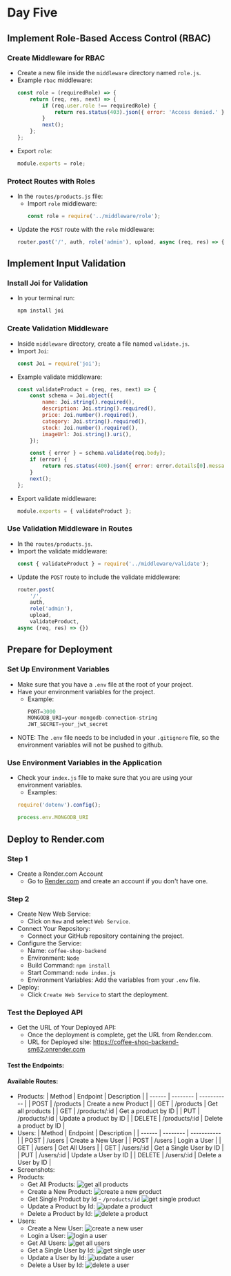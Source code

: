 # Day Five
## Implement Role-Based Access Control (RBAC)
### Create Middleware for RBAC
- Create a new file inside the `middleware` directory named `role.js`.
- Example `rbac` middleware:
    ```js
    const role = (requiredRole) => {
        return (req, res, next) => {
            if (req.user.role !== requiredRole) {
                return res.status(403).json({ error: 'Access denied.' });
            }
            next();
        };
    };
- Export `role`:
    ```js
    module.exports = role;
### Protect Routes with Roles
- In the `routes/products.js` file:
    * Import `role` middleware:
        ```js
        const role = require('../middleware/role');
- Update the `POST` route with the `role` middleware:
    ```js
    router.post('/', auth, role('admin'), upload, async (req, res) => {})

## Implement Input Validation
### Install Joi for Validation
- In your terminal run:
    ```bash
    npm install joi
### Create Validation Middleware
- Inside `middleware` directory, create a file named `validate.js`.
- Import `Joi`:
    ```js
    const Joi = require('joi');
- Example validate middleware:
    ```js
    const validateProduct = (req, res, next) => {
        const schema = Joi.object({
            name: Joi.string().required(),
            description: Joi.string().required(),
            price: Joi.number().required(),
            category: Joi.string().required(),
            stock: Joi.number().required(),
            imageUrl: Joi.string().uri(),
        });

        const { error } = schema.validate(req.body);
        if (error) {
            return res.status(400).json({ error: error.details[0].message });
        }
        next();
    };
- Export validate middleware:
    ```js
    module.exports = { validateProduct };
### Use Validation Middleware in Routes
- In the `routes/products.js`.
- Import the validate middleware:
    ```js
    const { validateProduct } = require('../middleware/validate');
- Update the `POST` route to include the validate middleware:
    ```js
    router.post(
        '/',
        auth,
        role('admin'),
        upload,
        validateProduct,
    async (req, res) => {})

## Prepare for Deployment
### Set Up Environment Variables
- Make sure that you have a `.env` file at the root of your project. 
- Have your environment variables for the project.
    * Example:
        ```js
        PORT=3000
        MONGODB_URI=your-mongodb-connection-string
        JWT_SECRET=your_jwt_secret
- NOTE: The `.env` file needs to be included in your `.gitignore` file, so the environment variables will not be pushed to github.
### Use Environment Variables in the Application
- Check your `index.js` file to make sure that you are using your environment variables. 
    * Examples:
    ```js
    require('dotenv').config();

    process.env.MONGODB_URI
##  Deploy to Render.com
### Step 1
- Create a Render.com Account
    * Go to [Render.com](https://render.com/) and create an account if you don't have one.
### Step 2
- Create New Web Service:
    * Click on `New` and select `Web Service`.
- Connect Your Repository:
    * Connect your GitHub repository containing the project.
- Configure the Service:
    * Name: `coffee-shop-backend`
    * Environment: `Node`
    * Build Command: `npm install`
    * Start Command: `node index.js`
    * Environment Variables: Add the variables from your `.env` file.
- Deploy:
    * Click `Create Web Service` to start the deployment.
### Test the Deployed API
- Get the URL of Your Deployed API:
    * Once the deployment is complete, get the URL from Render.com.
    * URL for Deployed site: https://coffee-shop-backend-sm62.onrender.com
#### Test the Endpoints:
#### Available Routes:
- Products:
    | Method | Endpoint | Description |
    | ------ | -------- | ----------- |
    | POST | /products | Create a new Product |
    | GET | /products | Get all products |
    | GET | /products/:id | Get a product by ID |
    | PUT | /products/:id | Update a product by ID |
    | DELETE | /products/:id | Delete a product by ID |
- Users:
    | Method | Endpoint | Description |
    | ------ | -------- | ----------- |
    | POST | /users | Create a New User |
    | POST | /users | Login a User |
    | GET | /users | Get All Users |
    | GET | /users/:id | Get a Single User by ID |
    | PUT | /users/:id | Update a User by ID |
    | DELETE | /users/:id | Delete a User by ID |
- Screenshots:
- Products:
    * Get All Products:
    ![get all products](</img/renderGetAllProducts.png>)
    * Create a New Product:
    ![create a new product](</img/renderPostNewProduct.png>)
    * Get Single Product by Id - `/products/id`
    ![get single product](</img/renderGetSingleProduct.png>)
    * Update a Product by Id:
    ![update a product](</img/renderUpdateProduct.png>)
    * Delete a Product by Id:
    ![delete a product](</img/renderDeleteProduct.png>)
- Users:
    * Create a New User:
    ![create a new user](</img/renderRegisterUser.png>)
    * Login a User:
    ![login a user](</img/renderLoginUser.png>)
    * Get All Users:
    ![get all users](</img/renderGetAllUsers.png>)
    * Get a Single User by Id:
    ![get single user](</img/renderGetSingleUser.png>)
    * Update a User by Id:
    ![update a user](</img/renderUpdateUser.png>)
    * Delete a User by Id:
    ![delete a user](</img/renderDeleteUser.png>)


